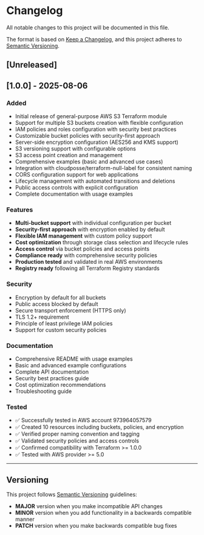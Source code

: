 # Changelog

All notable changes to this project will be documented in this file.

The format is based on [Keep a Changelog](https://keepachangelog.com/en/1.0.0/),
and this project adheres to [Semantic Versioning](https://semver.org/spec/v2.0.0.html).

## [Unreleased]

## [1.0.0] - 2025-08-06

### Added
- Initial release of general-purpose AWS S3 Terraform module
- Support for multiple S3 buckets creation with flexible configuration
- IAM policies and roles configuration with security best practices
- Customizable bucket policies with security-first approach
- Server-side encryption configuration (AES256 and KMS support)
- S3 versioning support with configurable options
- S3 access point creation and management
- Comprehensive examples (basic and advanced use cases)
- Integration with cloudposse/terraform-null-label for consistent naming
- CORS configuration support for web applications
- Lifecycle management with automated transitions and deletions
- Public access controls with explicit configuration
- Complete documentation with usage examples

### Features
- **Multi-bucket support** with individual configuration per bucket
- **Security-first approach** with encryption enabled by default
- **Flexible IAM management** with custom policy support
- **Cost optimization** through storage class selection and lifecycle rules
- **Access control** via bucket policies and access points
- **Compliance ready** with comprehensive security policies
- **Production tested** and validated in real AWS environments
- **Registry ready** following all Terraform Registry standards

### Security
- Encryption by default for all buckets
- Public access blocked by default
- Secure transport enforcement (HTTPS only)
- TLS 1.2+ requirement
- Principle of least privilege IAM policies
- Support for custom security policies

### Documentation
- Comprehensive README with usage examples
- Basic and advanced example configurations
- Complete API documentation
- Security best practices guide
- Cost optimization recommendations
- Troubleshooting guide

### Tested
- ✅ Successfully tested in AWS account 973964057579
- ✅ Created 10 resources including buckets, policies, and encryption
- ✅ Verified proper naming convention and tagging
- ✅ Validated security policies and access controls
- ✅ Confirmed compatibility with Terraform >= 1.0.0
- ✅ Tested with AWS provider >= 5.0

---

## Versioning

This project follows [Semantic Versioning](https://semver.org/) guidelines:

- **MAJOR** version when you make incompatible API changes
- **MINOR** version when you add functionality in a backwards compatible manner  
- **PATCH** version when you make backwards compatible bug fixes
